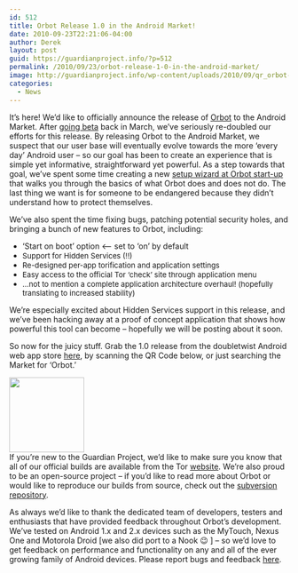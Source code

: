 ```yaml
---
id: 512
title: Orbot Release 1.0 in the Android Market!
date: 2010-09-23T22:21:06-04:00
author: Derek
layout: post
guid: https://guardianproject.info/?p=512
permalink: /2010/09/23/orbot-release-1-0-in-the-android-market/
image: http://guardianproject.info/wp-content/uploads/2010/09/qr_orbot-64x64.png
categories:
  - News
---
```

It’s here! We’d like to officially announce the release of [Orbot](https://guardianproject.info/apps/orbot/) to the Android Market. After [going beta](https://guardianproject.info/2010/03/04/orbot-goes-beta/) back in March, we’ve seriously re-doubled our efforts for this release. By releasing Orbot to the Android Market, we suspect that our user base will eventually evolve towards the more ‘every day’ Android user – so our goal has been to create an experience that is simple yet informative, straightforward yet powerful. As a step towards that goal, we’ve spent some time creating a new [setup wizard at Orbot start-up](https://guardianproject.info/2010/07/29/orbot-update-new-setup-wizard-at-startup/) that walks you through the basics of what Orbot does and does not do. The last thing we want is for someone to be endangered because they didn’t understand how to protect themselves.

We’ve also spent the time fixing bugs, patching potential security holes, and bringing a bunch of new features to Orbot, including:

  * ‘Start on boot’ option <– set to ‘on’ by default
  * <span style="font-size: 13.1944px;">Support for Hidden Services (!!)</span>
  * <span style="font-size: 13.1944px;">Re-designed per-app torification and application settings</span>
  * <span style="font-size: 13.1944px;">Easy access to the official Tor ‘check’ site through application menu</span>
  * <span style="font-size: 13.1944px;">…not to mention a complete application architecture overhaul! (hopefully translating to increased stability)</span>

We’re especially excited about Hidden Services support in this release, and we’ve been hacking away at a proof of concept application that shows how powerful this tool can become – hopefully we will be posting about it soon.

So now for the juicy stuff. Grab the 1.0 release from the doubletwist Android web app store [here](http://www.doubletwist.com/apps/android/orbot-tor-on-android/-8175007413332940359), by scanning the QR Code below, or just searching the Market for ‘Orbot.’

[<img class="aligncenter size-full wp-image-526" title="qr_orbot" src="https://guardianproject.info/wp-content/uploads/2010/09/qr_orbot.png" alt="" width="135" height="135" srcset="https://guardianproject.info/wp-content/uploads/2010/09/qr_orbot.png 135w, https://guardianproject.info/wp-content/uploads/2010/09/qr_orbot-64x64.png 64w" sizes="(max-width: 135px) 100vw, 135px" />](https://guardianproject.info/wp-content/uploads/2010/09/qr_orbot.png)  
If you’re new to the Guardian Project, we’d like to make sure you know that all of our official builds are available from the Tor [website](http://www.torproject.org/dist/android/). We’re also proud to be an open-source project – if you’d like to read more about Orbot or would like to reproduce our builds from source, check out the [subversion repository](https://svn.torproject.org/svn/projects/android/trunk/Orbot/).

As always we’d like to thank the dedicated team of developers, testers and enthusiasts that have provided feedback throughout Orbot’s development. We’ve tested on Android 1.x and 2.x devices such as the MyTouch, Nexus One and Motorola Droid [we also did port to a Nook 😉 ] – so we’d love to get feedback on performance and functionality on any and all of the ever growing family of Android devices. Please report bugs and feedback [here](https://trac.torproject.org/projects/tor).